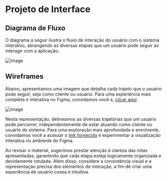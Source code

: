 
# Projeto de Interface

## Diagrama de Fluxo

O diagrama a seguir ilustra o fluxo de interação do usuário com o sistema interativo, abrangendo as diversas etapas que um usuário pode seguir ao interagir com a aplicação.

![image](https://github.com/ICEI-PUC-Minas-PMV-ADS/pmv-ads-2023-2-e3-proj-mov-t2-pmv-ads-2023-2-e3-proj-mov-t2-pizzapp/assets/81201021/593aa444-1cb6-4f72-a882-8019cab58618)


## Wireframes

Abaixo, apresentamos uma imagem que detalha cada trajeto que o usuário pode seguir, seja como cliente ou usuário. Para uma experiência mais completa e interativa no Figma, convidamos você a, [clicar aqui](https://www.figma.com/proto/fLRqeeEEDk9WwmxCAbL44b/Pizzapp?type=design&node-id=2-304&t=0wA3eCIiPPVo5SEB-1&scaling=scale-down&page-id=0%3A1&starting-point-node-id=2%3A304&mode=design) .

![image](https://github.com/ICEI-PUC-Minas-PMV-ADS/pmv-ads-2023-2-e3-proj-mov-t2-pmv-ads-2023-2-e3-proj-mov-t2-pizzapp/assets/81201021/e2818566-993a-47d8-ae78-40b8b7d3743a)

Nesta representação, delineamos as diversas trajetórias que um usuário pode percorrer, independentemente de estar atuando como cliente ou usuário do sistema. Para uma exploração mais aprofundada e envolvente, convidamos você a acessar o [link fornecido]([url](https://www.figma.com/proto/fLRqeeEEDk9WwmxCAbL44b/Pizzapp?type=design&node-id=2-304&t=0wA3eCIiPPVo5SEB-1&scaling=scale-down&page-id=0%3A1&starting-point-node-id=2%3A304&mode=design)) e experimentar a visualização interativa no ambiente do Figma.

Ao revisar o material, sugerimos prestar atenção à clareza das rotas apresentadas, garantindo que cada etapa esteja logicamente organizada e devidamente rotulada. Além disso, considere a consistência visual e a representação precisa dos elementos de interação, a fim de criar uma experiência de usuário coesa e intuitiva.
